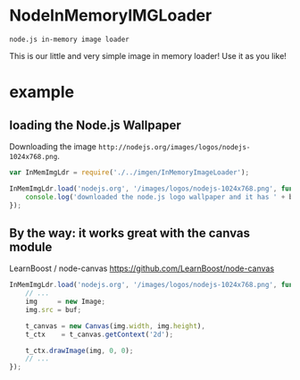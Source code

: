 NodeInMemoryIMGLoader
=====================

`node.js in-memory image loader`

This is our little and very simple image in memory loader! Use it as you like!

example
=======

loading the Node.js Wallpaper
-----------------------------

Downloading the image `http://nodejs.org/images/logos/nodejs-1024x768.png`.

``` js
var InMemImgLdr = require('./../imgen/InMemoryImageLoader');

InMemImgLdr.load('nodejs.org', '/images/logos/nodejs-1024x768.png', function (buf) {
	console.log('downloaded the node.js logo wallpaper and it has ' + buf.length / 1024 + ' kilobytes')
});
```

By the way: it works great with the canvas module
-------------------------------------------------

LearnBoost / node-canvas https://github.com/LearnBoost/node-canvas

``` js
InMemImgLdr.load('nodejs.org', '/images/logos/nodejs-1024x768.png', function (buf) {
	// ...
	img     = new Image;
	img.src = buf;

	t_canvas = new Canvas(img.width, img.height),
	t_ctx    = t_canvas.getContext('2d');

	t_ctx.drawImage(img, 0, 0);
	// ...
});
```